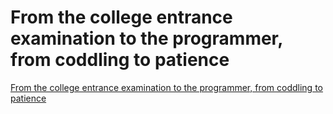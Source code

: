 # From the college entrance examination to the programmer, from coddling to patience
[From the college entrance examination to the programmer, from coddling to patience](https://aiwithcloud.com/2022/09/14/from_the_college_entrance_examination_to_the_programmer_from_coddling_to_patience/)